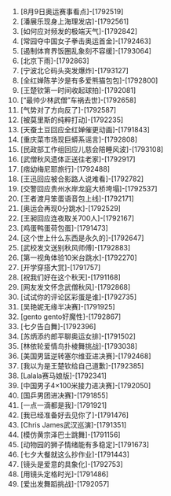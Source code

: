 
1. [8月9日奥运赛事看点]-[1792519]
1. [潘展乐现身上海理发店]-[1792561]
1. [如何应对频发的极端天气]-[1792842]
1. [常园夺中国女子拳击奥运首金]-[1792463]
1. [遏制体育界饭圈乱象刻不容缓]-[1793064]
1. [北京下雨]-[1792863]
1. [宁波北仑码头突发爆炸]-[1793127]
1. [全红婵陈芋汐是有多爱熊猫包包]-[1792800]
1. [王楚钦第一时间收起球拍]-[1792081]
1. [“最帅少林武僧”车祸去世]-[1792658]
1. [气势对了方向反了]-[1792587]
1. [被莫里斯的纯粹打动]-[1792235]
1. [天蚕土豆回应全红婵催更动画]-[1791843]
1. [重庆菜市场现巨蟒系谣言]-[1792808]
1. [民政部工作组回应儿慈会陪睡风波]-[1793108]
1. [武僧秋风遗体正送往老家]-[1792917]
1. [痞幼梅尼耶旅行]-[1792488]
1. [王迅回应被合影路人说难看]-[1792782]
1. [交警回应贵州水岸龙庭大桥垮塌]-[1792537]
1. [王者渡月笨蛋语音包上线]-[1792171]
1. [奥运会再现0分跳水]-[1792529]
1. [王昶回应连夜取关700人]-[1792167]
1. [鸡蛋鸭蛋荷包蛋]-[1791473]
1. [这个世上什么东西是永久的]-[1792647]
1. [武校发文送别秋风师傅]-[1792883]
1. [第一视角体验10米台跳水]-[1792270]
1. [开学穿搭大赏]-[1791757]
1. [祝我们好在这个秋天]-[1791168]
1. [网友发文怀念武僧秋风]-[1792868]
1. [试试你的评论区彩蛋是谁]-[1792735]
1. [吴艳妮无缘半决赛]-[1791925]
1. [gento gento好魔性]-[1792867]
1. [七夕告白舞]-[1792396]
1. [苏炳添约郎平聊奥运女排]-[1791502]
1. [林依轮爱情鸟扑棱舞挑战]-[1793038]
1. [美国男篮逆转塞尔维亚进决赛]-[1792468]
1. [我以为是王楚钦给自己道歉]-[1792385]
1. [Lalala赛马娘版]-[1792341]
1. [中国男子4×100米接力进决赛]-[1792050]
1. [国乒男团进决赛]-[1791855]
1. [一点一滴都是我]-[1791921]
1. [我已经准备好去见你了]-[1791476]
1. [Chris James武汉巡演]-[1791351]
1. [模仿黄宗泽巴士跳舞]-[1791156]
1. [动物园的狮子情绪能有多稳定]-[1791673]
1. [七夕大餐就这么抄作业]-[1791443]
1. [镜头是爱意的具象化]-[1792753]
1. [用镜头定格时光]-[1791486]
1. [爱出发舞蹈挑战]-[1792057]
